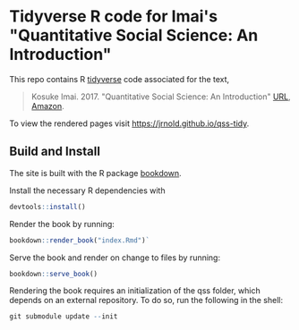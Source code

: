# Tidyverse R code for Imai's "Quantitative Social Science: An Introduction"

This repo contains R [tidyverse](https://www.tidyverse.org/) code associated for the text,

> Kosuke Imai. 2017. "Quantitative Social Science: An Introduction"
> [URL](https://press.princeton.edu/titles/11025.html), [Amazon](https://www.amazon.com/Quantitative-Social-Science-Kosuke-Imai/dp/0691175462/).

To view the rendered pages visit <https://jrnold.github.io/qss-tidy>.


## Build and Install

The site is built with the R package [bookdown](https://bookdown.org/yihui/bookdown/).

Install the necessary R dependencies with
```r
devtools::install()
```

Render the book by running:
```r
bookdown::render_book("index.Rmd")`
```

Serve the book and render on change to files by running:
```r
bookdown::serve_book()
```

Rendering the book requires an initialization of the qss folder, which depends on an external repository. To do so, run the following in the shell:
```r
git submodule update --init
```
